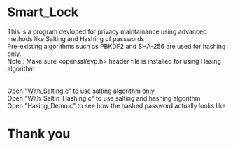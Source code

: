# Smart_Lock
This is a program devloped for privacy maintainance using advanced methods like Salting and Hashing of passwords<br>
Pre-existing algorithms such as PBKDF2 and SHA-256 are used for hashing only.<br> 
Note : Make sure <openssl/evp.h> header file is installed for using Hasing algorithm
<br><br><br>
Open "With_Salting.c" to use salting algorithm only
<br>Open "With_Saltin_Hashing.c" to use salting and hashing algorithm<br>
Open "Hasing_Demo.c" to see how the hashed password actually looks like<br>
# Thank you 
  
